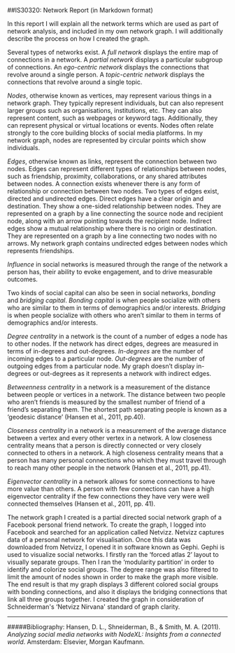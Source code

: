 ##IS30320: Network Report (in Markdown format)

In this report I will explain all the network terms which are used as part of network analysis, and included in my own network graph. I will additionally describe the process on how I created the graph.

Several types of networks exist. A *full network* displays the entire map of connections in a network. A *partial network* displays a particular subgroup of connections. An *ego-centric network* displays the connections that revolve around a single person. A *topic-centric network* displays the connections that revolve around a single topic. 

*Nodes*, otherwise known as vertices, may represent various things in a network graph. They typically represent individuals, but can also represent larger groups such as organisations, institutions, etc.  They can also represent content, such as webpages or keyword tags. Additionally, they can represent physical or virtual locations or events. Nodes often relate strongly to the core building blocks of social media platforms. In my network graph, nodes are represented by circular points which show individuals.

*Edges*, otherwise known as links, represent the connection between two nodes. Edges can represent different types of relationships between nodes, such as friendship, proximity, collaborations, or any shared attributes between nodes. A connection exists whenever there is any form of relationship or connection between two nodes. Two types of edges exist, directed and undirected edges. Direct edges have a clear origin and destination. They show a one-sided relationship between nodes. They are represented on a graph by a line connecting the source node and recipient node, along with an arrow pointing towards the recipient node.  Indirect edges show a mutual relationship where there is no origin or destination. They are represented on a graph by a line connecting two nodes with no arrows. My network graph contains undirected edges between nodes which represents friendships.  

*Influence* in social networks is measured through the range of the network a person has, their ability to evoke engagement, and to drive measurable outcomes.

Two kinds of social capital can also be seen in social networks, *bonding* and *bridging capital*. *Bonding capital* is when people socialize with others who are similar to them in terms of demographics and/or interests. *Bridging* is when people socialize with others who aren’t similar to them in terms of demographics and/or interests. 

*Degree centrality* in a network is the count of a number of edges a node has to other nodes. If the network has direct edges, degrees are measured in terms of in-degrees and out-degrees. *In-degrees* are the number of incoming edges to a particular node. *Out-degrees* are the number of outgoing edges from a particular node. My graph doesn’t display in-degrees or out-degrees as it represents a network with indirect edges. 

*Betweenness centrality* in a network is a measurement of the distance between people or vertices in a network. The distance between two people who aren’t friends is measured by the smallest number of friend of a friend’s separating them. The shortest path separating people is known as a ‘geodesic distance’ (Hansen et al., 2011, pp.40). 

*Closeness centrality* in a network is a measurement of the average distance between a vertex and every other vertex in a network. A low closeness centrality means that a person is directly connected or very closely connected to others in a network. A high closeness centrality means that a person has many personal connections who which they must travel through to reach many other people in the network (Hansen et al., 2011, pp.41). 

*Eigenvector centrality* in a network allows for some connections to have more value than others. A person with few connections can have a high eigenvector centrality if the few connections they have very were well connected themselves (Hansen et al., 2011, pp. 41).

The network graph I created is a partial directed social network graph of a Facebook personal friend network. To create the graph, I logged into Facebook and searched for an application called Netvizz. Netvizz captures data of a personal network for visualisation. Once this data was downloaded from Netvizz, I opened it in software known as Gephi. Gephi is used to visualize social networks. I firstly ran the ‘forced atlas 2’ layout to visually separate groups. Then I ran the ‘modularity partition’ in order to identify and colorize social groups.  The degree range was also filtered to limit the amount of nodes shown in order to make the graph more visible. The end result is that my graph displays 3 different colored social groups with bonding connections, and also it displays the bridging connections that link all three groups together. I created the graph in consideration of Schneiderman's ‘Netvizz Nirvana' standard of graph clarity.

***

#####Bibliography:
Hansen, D. L., Shneiderman, B., & Smith, M. A. (2011). *Analyzing social media networks with NodeXL: Insights from a connected world*. Amsterdam: Elsevier, Morgan Kaufmann.
